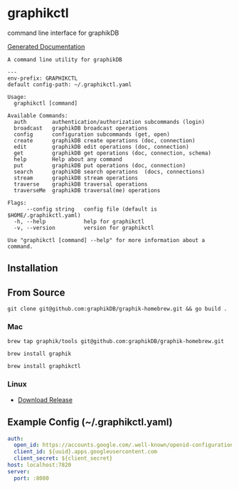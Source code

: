 # graphikctl

command line interface for graphikDB

[Generated Documentation](./docs/graphikctl.md)

```text
A command line utility for graphikDB

---
env-prefix: GRAPHIKCTL
default config-path: ~/.graphikctl.yaml

Usage:
  graphikctl [command]

Available Commands:
  auth        authentication/authorization subcommands (login)
  broadcast   graphikDB broadcast operations
  config      configuration subcommands (get, open)
  create      graphikDB create operations (doc, connection)
  edit        graphikDB edit operations (doc, connection)
  get         graphikDB get operations (doc, connection, schema)
  help        Help about any command
  put         graphikDB put operations (doc, connection)
  search      graphikDB search operations  (docs, connections)
  stream      graphikDB stream operations
  traverse    graphikDB traversal operations
  traverseMe  graphikDB traversal(me) operations

Flags:
      --config string   config file (default is $HOME/.graphikctl.yaml)
  -h, --help            help for graphikctl
  -v, --version         version for graphikctl

Use "graphikctl [command] --help" for more information about a command.

```

## Installation

## From Source

    git clone git@github.com:graphikDB/graphik-homebrew.git && go build .

### Mac

    brew tap graphik/tools git@github.com:graphikDB/graphik-homebrew.git
    
    brew install graphik
    
    brew install graphikctl
    
### Linux

- [Download Release](https://github.com/graphikDB/graphikctl/releases)


## Example Config (~/.graphikctl.yaml)

```yaml
auth:
  open_id: https://accounts.google.com/.well-known/openid-configuration
  client_id: ${uuid}.apps.googleusercontent.com
  client_secret: ${client_secret}
host: localhost:7820
server:
  port: :8080
```